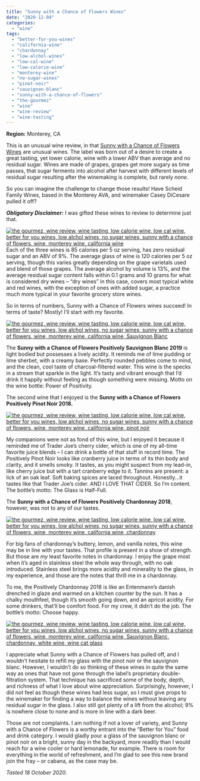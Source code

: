 ```yaml
---
title: "Sunny with a Chance of Flowers Wines"
date: "2020-12-04"
categories:
  - "wine"
tags:
  - "better-for-you-wines"
  - "california-wine"
  - "chardonnay"
  - "low-alchol-wines"
  - "low-cal-wine"
  - "low-calorie-wine"
  - "monterey-wine"
  - "no-sugar-wines"
  - "pinot-noir"
  - "sauvignon-blanc"
  - "sunny-with-a-chance-of-flowers"
  - "the-gourmez"
  - "wine"
  - "wine-review"
  - "wine-tasting"
---
```


**Region:** Monterey, CA

This is an unusual wine review, in that [Sunny with a Chance of Flowers Wines](https://sunnywines.com/) are unusual wines. The label was born out of a desire to create a great tasting, yet lower calorie, wine with a lower ABV than average and no residual sugar. Wines are made of grapes, grapes get more sugary as time passes, that sugar ferments into alcohol after harvest with different levels of residual sugar resulting after the winemaking is complete, but rarely _none_.

So you can imagine the challenge to change those results! Have Scheid Family Wines, based in the Monterey AVA, and winemaker Casey DiCesare pulled it off?

**_Obligatory Disclaimer:_** I was gifted these wines to review to determine just that.

[![the gourmez, wine review, wine tasting, low calorie wine, low cal wine, better for you wines, low alchol wines, no sugar wines, sunny with a chance of flowers, wine, monterey wine, california wine](https://thegourmez-wpmedia.s3.amazonaws.com/2020/12/SunnyWithAChance-001-375x500.jpg)](https://thegourmez-wpmedia.s3.amazonaws.com/2020/12/SunnyWithAChance-001.jpg)Each of the three wines is 85 calories per 5 oz serving, has zero residual sugar and an ABV of 9%. The average glass of wine is 120 calories per 5 oz serving, though this varies greatly depending on the grape varietals used and blend of those grapes. The average alcohol by volume is 13%, and the average residual sugar content falls within 0.1 grams and 10 grams for what is considered dry wines – “dry wines” in this case, covers most typical white and red wines, with the exception of ones with added sugar, a practice much more typical in your favorite grocery store wines.

So in terms of numbers, Sunny with a Chance of Flowers wines succeed! In terms of taste? Mostly! I’ll start with my favorite.

[![the gourmez, wine review, wine tasting, low calorie wine, low cal wine, better for you wines, low alchol wines, no sugar wines, sunny with a chance of flowers, wine, monterey wine, california wine, Sauvignon Blanc](https://thegourmez-wpmedia.s3.amazonaws.com/2020/12/SunnyWithAChance-004-375x500.jpg)](https://thegourmez-wpmedia.s3.amazonaws.com/2020/12/SunnyWithAChance-004.jpg)

The **Sunny with a Chance of Flowers Positively Sauvignon Blanc 2019** is light bodied but possesses a lively acidity. It reminds me of lime pudding or lime sherbet, with a creamy base. Perfectly rounded pebbles come to mind, and the clean, cool taste of charcoal-filtered water. This wine is the specks in a stream that sparkle in the light. It’s tasty and vibrant enough that I’d drink it happily without feeling as though something were missing. Motto on the wine bottle: Power of Positivity.

The second wine that I enjoyed is the **Sunny with a Chance of Flowers Positively Pinot Noir 2018.**

[![the gourmez, wine review, wine tasting, low calorie wine, low cal wine, better for you wines, low alchol wines, no sugar wines, sunny with a chance of flowers, wine, monterey wine, california wine, pinot noir](https://thegourmez-wpmedia.s3.amazonaws.com/2020/12/SunnyWithAChance-010-406x500.jpg)](https://thegourmez-wpmedia.s3.amazonaws.com/2020/12/SunnyWithAChance-010.jpg)

My companions were not as fond of this wine, but I enjoyed it because it reminded me of Trader Joe’s cherry cider, which is one of my all-time favorite juice blends – I can drink a bottle of that stuff in record time. The Positively Pinot Noir looks like cranberry juice in terms of its thin body and clarity, and it smells smoky. It tastes, as you might suspect from my lead-in, like cherry juice but with a tart cranberry edge to it. Tannins are present: a lick of an oak leaf. Soft baking spices are laced throughout. Honestly...it tastes like that Trader Joe’s cider. AND I LOVE THAT CIDER. So I’m content. The bottle’s motto: The Glass is Half-Full.

The **Sunny with a Chance of Flowers Positively Chardonnay 2018**, however, was not to any of our tastes.

[![the gourmez, wine review, wine tasting, low calorie wine, low cal wine, better for you wines, low alchol wines, no sugar wines, sunny with a chance of flowers, wine, monterey wine, california wine, chardonnay](https://thegourmez-wpmedia.s3.amazonaws.com/2020/12/SunnyWithAChance-007-362x500.jpg)](https://thegourmez-wpmedia.s3.amazonaws.com/2020/12/SunnyWithAChance-007.jpg)

For big fans of chardonnay’s buttery, lemon, and vanilla notes, this wine may be in line with your tastes. That profile is present in a show of strength. But those are _my_ least favorite notes in chardonnay. I enjoy the grape most when it’s aged in stainless steel the whole way through, with no oak introduced. Stainless steel brings more acidity and minerality to the glass, in my experience, and those are the notes that thrill me in a chardonnay.

To me, the Positively Chardonnay 2018 is like an Entenmann’s danish drenched in glaze and warmed on a kitchen counter by the sun. It has a chalky mouthfeel, though it’s smooth going down, and an apricot acidity. For some drinkers, that’ll be comfort food. For my crew, it didn’t do the job. The bottle’s motto: Choose happy.

[![the gourmez, wine review, wine tasting, low calorie wine, low cal wine, better for you wines, low alchol wines, no sugar wines, sunny with a chance of flowers, wine, monterey wine, california wine, Sauvignon Blanc, chardonnay, white wine, wine cat glass](https://thegourmez-wpmedia.s3.amazonaws.com/2020/12/SunnyWithAChance-008-500x500.jpg)](https://thegourmez-wpmedia.s3.amazonaws.com/2020/12/SunnyWithAChance-008.jpg)

I appreciate what Sunny with a Chance of Flowers has pulled off, and I wouldn’t hesitate to refill my glass with the pinot noir or the sauvignon blanc. However, I wouldn’t do so thinking of these wines in quite the same way as ones that have not gone through the label’s proprietary double-filtration system. That technique has sacrificed some of the body, depth, and richness of what I love about wine appreciation. Surprisingly, however, I did not feel as though these wines had less sugar, so I must give props to the winemaker for finding a way to balance the wines without leaving any residual sugar in the glass. I also still got plenty of a lift from the alcohol; 9% is nowhere close to none and is more in line with a dark beer.

Those are not complaints. I am nothing if not a lover of variety, and Sunny with a Chance of Flowers is a worthy entrant into the “Better for You” food and drink category. I would gladly pour a glass of the sauvignon blanc or pinot noir on a bright, sunny day in the backyard, more readily than I would reach for a wine cooler or hard lemonade, for example. There is room for everything in the world of refreshment, and I’m glad to see this new brand join the fray – or cabana, as the case may be.

_Tasted 18 October 2020._
